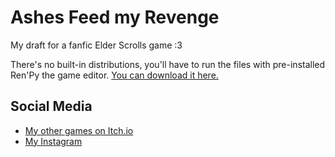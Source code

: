 # Ashes Feed my Revenge

My draft for a fanfic Elder Scrolls game :3

There's no built-in distributions, you'll have to run the files with pre-installed Ren'Py the game editor.
[You can download it here.](https://clavicula-nox.itch.io/)


## Social Media

* [My other games on Itch.io](https://clavicula-nox.itch.io/)
* [My Instagram](https://www.instagram.com/_clavicula_nox_/)



